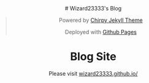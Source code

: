 <div align="center">
# Wizard23333's Blog

> Powered by [Chirpy Jekyll Theme](https://github.com/cotes2020/jekyll-theme-chirpy)
>
> Deployed with [Github Pages](https://pages.github.com/)

# Blog Site

Please visit [wizard23333.github.io/](https://wizard23333.github.io/)
